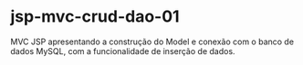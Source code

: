 # jsp-mvc-crud-dao-01
MVC JSP apresentando a construção do Model e conexão com o banco de dados MySQL, com a funcionalidade de inserção de dados.
